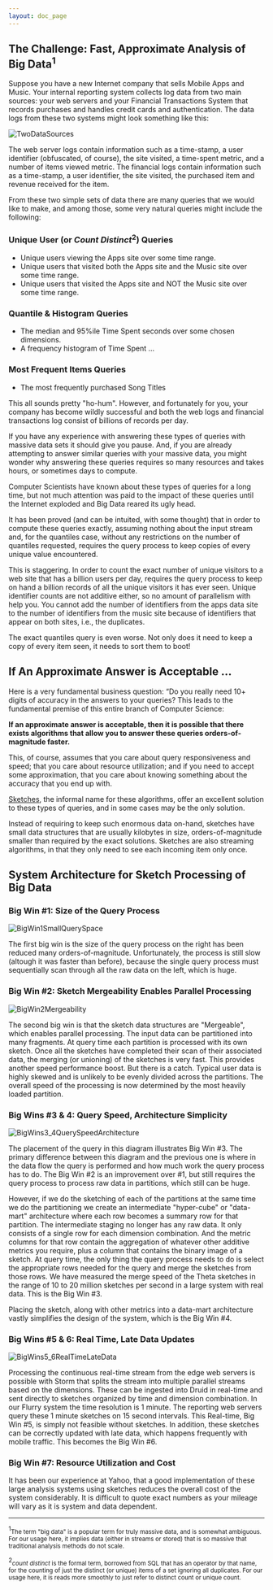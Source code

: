 ```yaml
---
layout: doc_page
---
```


## The Challenge: Fast, Approximate Analysis of Big Data<sup>1</sup>
Suppose you have a new Internet company that sells Mobile Apps and Music.  Your internal reporting system collects log data from two main sources: your web servers and your Financial Transactions System that records purchases and handles credit cards and authentication.  The data logs from these two systems might look something like this:

<img class="doc-img-full" src="{{site.docs_img_dir}}/TwoDataSources.png" alt="TwoDataSources" />

The web server logs contain information such as a time-stamp, a user identifier (obfuscated, of course), the site visited, a time-spent metric, and a number of items viewed metric. 
The financial logs contain information such as a time-stamp, a user identifier, the site visited, the purchased item and revenue received for the item.

From these two simple sets of data there are many queries that we would like to make, and among those, some very natural queries might include the following:

### Unique User (or <i>Count Distinct</i><sup>2</sup>) Queries
* Unique users viewing the Apps site over some time range.
* Unique users that visited both the Apps site and the Music site over some time range.
* Unique users that visited the Apps site and NOT the Music site over some time range.

### Quantile & Histogram Queries
* The median and 95%ile Time Spent seconds over some chosen dimensions.
* A frequency histogram of Time Spent ...

### Most Frequent Items Queries
* The most frequently purchased Song Titles

This all sounds pretty "ho-hum". 
However, and fortunately for you, your company has become wildly successful and both the web logs and financial transactions log consist of billions of records per day.

If you have any experience with answering these types of queries with massive data sets it should give you pause.
And, if you are already attempting to answer similar queries with your massive data, you might wonder why answering these queries requires so many resources and takes hours, or sometimes days to compute.

Computer Scientists have known about these types of queries for a long time, but not much attention was paid to the impact of these queries until the Internet exploded and Big Data reared its ugly head.

It has been proved (and can be intuited, with some thought) that in order to compute these queries exactly, assuming nothing about the input stream and, for the quantiles case, without any restrictions on the number of quantiles requested, requires the query process to keep copies of every unique value encountered.

This is staggering.
In order to count the exact number of unique visitors to a web site that has a billion users per day, requires the query process to keep on hand a billion records of all the unique visitors it has ever seen.
Unique identifier counts are not additive either, so no amount of parallelism with help you.
You cannot add the number of identifiers from the apps data site to the number of identifiers from the music site because of identifiers that appear on both sites, i.e., the duplicates.

The exact quantiles query is even worse.  Not only does it need to keep a copy of every item seen, it needs to sort them to boot!

## If An Approximate Answer is Acceptable ...

Here is a very fundamental business question: “Do you really need 10+ digits of accuracy in the answers to your queries? 
This leads to the fundamental premise of this entire branch of Computer Science:

__If an approximate answer is acceptable, then it is possible that there exists algorithms that allow you to answer these queries orders-of-magnitude faster.__

This, of course, assumes that you care about query responsiveness and speed; that you care about resource utilization; and if you need to accept some approximation, that you care about knowing something about the accuracy that you end up with.

[Sketches]({{site.docs_dir}}/SketchOrigins.html), the informal name for these algorithms, offer an excellent solution to these types of queries, and in some cases may be the only solution.

Instead of requiring to keep such enormous data on-hand, sketches have small data structures that are usually kilobytes in size, orders-of-magnitude smaller than required by the exact solutions. 
Sketches are also streaming algorithms, in that they only need to see each incoming item only once.

## System Architecture for Sketch Processing of Big Data 

### Big Win #1: Size of the Query Process

<img class="doc-img-full" src="{{site.docs_img_dir}}/BigWin1SmallQuerySpace.png" alt="BigWin1SmallQuerySpace" />

The first big win is the size of the query process on the right has been reduced many orders-of-magnitude.
Unfortunately, the process is still slow (altough it was faster than before), because the single query process must sequentially scan through all the raw data on the left, which is huge.

### Big Win #2: Sketch Mergeability Enables Parallel Processing

<img class="doc-img-full" src="{{site.docs_img_dir}}/BigWin2Mergeability.png" alt="BigWin2Mergeability" />

The second big win is that the sketch data structures are "Mergeable", which enables parallel processing. 
The input data can be partitioned into many fragments. 
At query time each partition is processed with its own sketch.
Once all the sketches have completed their scan of their associated data,
the merging (or unioning) of the sketches is very fast. 
This provides another speed performance boost.
But there is a catch.
Typical user data is highly skewed and is unlikely to be evenly divided across the partitions.
The overall speed of the processing is now determined by the most heavily loaded partition.

### Big Wins #3 & 4: Query Speed, Architecture Simplicity

<img class="doc-img-full" src="{{site.docs_img_dir}}/BigWins3_4QuerySpeedArchitecture.png" alt="BigWins3_4QuerySpeedArchitecture" />

The placement of the query in this diagram illustrates Big Win #3. The primary difference between this diagram and the previous one is where in the data flow the query is performed and how much work the query process has to do. The Big Win #2 is an improvement over #1, but still requires the query process to process raw data in partitions, which still can be huge. 

However, if we do the sketching of each of the partitions at the same time we do the partitioning we create an intermediate "hyper-cube" or "data-mart" architecture where each row becomes a summary row for that partition. 
The intermediate staging no longer has any raw data. It only consists of a single row for each dimension combination.
And the metric columns for that row contain the aggregation of whatever other additive metrics you require, plus a column that contains the binary image of a sketch.
At query time, the only thing the query process needs to do is select the appropriate rows needed for the query and merge the sketches from those rows. We have measured the merge speed of the Theta sketches in the range of 10 to 20 million sketches per second in a large system with real data. This is the Big Win #3.

Placing the sketch, along with other metrics into a data-mart architecture vastly simplifies the design of the system, which is the Big Win #4.

### Big Wins #5 & 6: Real Time, Late Data Updates

<img class="doc-img-full" src="{{site.docs_img_dir}}/BigWins5_6RealTimeLateData.png" alt="BigWins5_6RealTimeLateData" />

Processing the continuous real-time stream from the edge web servers is possible with Storm that splits the stream into multiple parallel streams based on the dimensions. These can be ingested into Druid in real-time and sent directly to sketches organized by time and dimension combination. In our Flurry system the time resolution is 1 minute. The reporting web servers query these 1 minute sketches on 15 second intervals. This Real-time, Big Win #5, is simply not feasible without sketches.  In addition, these sketches can be correctly updated with late data, which happens frequently with mobile traffic.  This becomes the Big Win #6.

### Big Win #7: Resource Utilization and Cost

It has been our experience at Yahoo, that a good implementation of these large analysis systems using sketches reduces the overall cost of the system considerably. It is difficult to quote exact numbers as your mileage will vary as it is system and data dependent.





________________________


<sup>1</sup><small>The term "big data" is a popular term for truly massive data, and is somewhat ambiguous. For our usage here, it implies data (either in streams or stored) that is so massive that traditional analysis methods do not scale.</small>

<sup>2</sup><small><i>count distinct</i> is the formal term, borrowed from SQL that has an operator by that name, for the counting of just the distinct (or unique) items of a set ignoring all duplicates. For our usage here, it is reads more smoothly to just refer to distinct count or unique count.</small>

